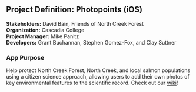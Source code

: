 
<h2>Project Definition: Photopoints (iOS)</h2>

**Stakeholders:** David Bain, Friends of North Creek Forest<br/>
**Organization:** Cascadia College<br/>
**Project Manager:** Mike Panitz</br>
**Developers:** Grant Buchannan, Stephen Gomez-Fox, and Clay Suttner</br>

<h3>App Purpose</h3>
Help protect North Creek Forest, North Creek, and local salmon populations using a citizen science approach, allowing users to add their own photos of key environmental features to the scientific record. Check out our <a href="https://github.com/MobileApps-Cascadia/photopoints-ios/wiki">wiki</a>!
